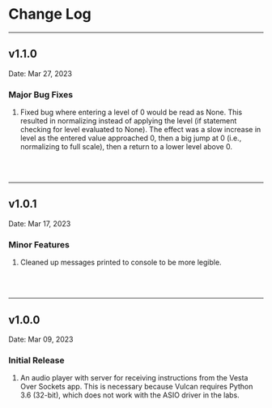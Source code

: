 # **Change Log**

---

## v1.1.0

Date: Mar 27, 2023

### Major Bug Fixes
1. Fixed bug where entering a level of 0 would be read as None. This resulted in normalizing instead of applying the level (if statement checking for level evaluated to None). The effect was a slow increase in level as the entered value approached 0, then a big jump at 0 (i.e., normalizing to full scale), then a return to a lower level above 0.
<br>
<br>

---

## v1.0.1

Date: Mar 17, 2023

### Minor Features
1. Cleaned up messages printed to console to be more legible.
<br>
<br>

---

## v1.0.0

Date: Mar 09, 2023

### Initial Release
1. An audio player with server for receiving instructions from the Vesta Over Sockets app. This is necessary because Vulcan requires Python 3.6 (32-bit), which does not work with the ASIO driver in the labs. 
<br>
<br>

